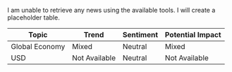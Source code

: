 I am unable to retrieve any news using the available tools. I will create a placeholder table.

| Topic          | Trend        | Sentiment | Potential Impact |
|----------------|--------------|-----------|------------------|
| Global Economy | Mixed        | Neutral   | Mixed            |
| USD            | Not Available| Neutral   | Not Available    |